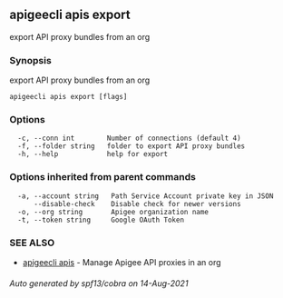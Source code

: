 ## apigeecli apis export

export API proxy bundles from an org

### Synopsis

export API proxy bundles from an org

```
apigeecli apis export [flags]
```

### Options

```
  -c, --conn int        Number of connections (default 4)
  -f, --folder string   folder to export API proxy bundles
  -h, --help            help for export
```

### Options inherited from parent commands

```
  -a, --account string   Path Service Account private key in JSON
      --disable-check    Disable check for newer versions
  -o, --org string       Apigee organization name
  -t, --token string     Google OAuth Token
```

### SEE ALSO

* [apigeecli apis](apigeecli_apis.md)	 - Manage Apigee API proxies in an org

###### Auto generated by spf13/cobra on 14-Aug-2021

